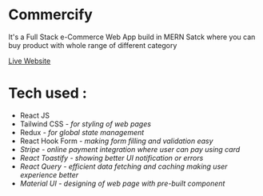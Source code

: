 # Commercify

<p>It's a Full Stack e-Commerce Web App build in MERN Satck where you can buy product with whole range of different category</p>
<p><a href="https://https://commercify-client.onrender.com"><u>Live Website</u></a></p>

<h1>Tech used : </h1>
<ul>
<li>React JS</li>
<li>Tailwind CSS - <i>for styling of web pages</i></li>
<li>Redux - <i>for global state management</i></li>
<li>React Hook Form - <i>making form filling and validation easy</li>
<li>Stripe - <i>online payment integration where user can pay using card</li>
<li>React Toastify - <i>showing better UI notification or errors</li>
<li>React Query - <i>efficient data fetching and caching making user experience better</li>
<li>Material UI - <i>designing of web page with pre-built component</li>
</ul>

